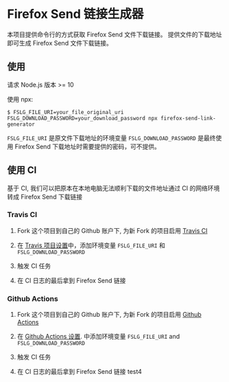 # Firefox Send 链接生成器

本项目提供命令行的方式获取 Firefox Send 文件下载链接。 提供文件的下载地址即可生成 Firefox Send 文件下载链接。

## 使用

请求 Node.js 版本 >= 10

使用 npx:

```
$ FSLG_FILE_URI=your_file_original_uri FSLG_DOWNLOAD_PASSWORD=your_download_password npx firefox-send-link-generator
```

`FSLG_FILE_URI` 是原文件下载地址的环境变量
`FSLG_DOWNLOAD_PASSWORD` 是最终使用 Firefox Send 下载地址时需要提供的密码，可不提供。

## 使用 CI

基于 CI, 我们可以把原本在本地电脑无法顺利下载的文件地址通过 CI 的网络环境转成 Firefox Send 下载链接

### Travis CI

1. Fork 这个项目到自己的 Github 账户下, 为新 Fork 的项目启用 [Travis CI](https://travis-ci.org/account/repositories)

2. 在 [Travis 项目设置](https://docs.travis-ci.com/user/environment-variables/#defining-variables-in-repository-settings)中，添加环境变量 `FSLG_FILE_URI` 和 `FSLG_DOWNLOAD_PASSWORD`

3. 触发 CI 任务

4. 在 CI 日志的最后拿到 Firefox Send 链接

### Github Actions

1. Fork 这个项目到自己的 Github 账户下, 为新 Fork 的项目启用 [Github Actions](https://github.community/t/how-to-run-and-enable-github-actions-on-forked-repo-with-github-api/17232)

2. 在 [Github Actions 设置](https://help.github.com/en/actions/configuring-and-managing-workflows/creating-and-storing-encrypted-secrets).
中添加环境变量 `FSLG_FILE_URI` and `FSLG_DOWNLOAD_PASSWORD`

3. 触发 CI 任务

4. 在 CI 日志的最后拿到 Firefox Send 链接
test4
